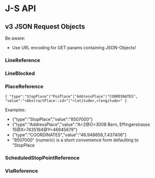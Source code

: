 # J-S API
## v3 JSON Request Objects

Be aware:
* Use URL encoding for GET params containing JSON-Objects!

### LineReference

### LineBlocked

### PlaceReference
`{
  "type":"StopPlace"|"PoiPlace"|"AddressPlace"|"COORDINATES",
  "value":"<AbstractPlace::id>"|"<latitude>,<longitude>"
}`
  
Examples:
* {"type":"StopPlace","value":"8507000"}
* {"type":"AddressPlace","value":"A=2@O=3008 Bern, Effingerstrasse 15@X=7435194@Y=46945679"}
* {"type":"COORDINATES","value":"46.948658,7.437406"}
* "8507000" (numeric) is a short convenience form defaulting to "StopPlace

### ScheduledStopPointReference

### ViaReference

